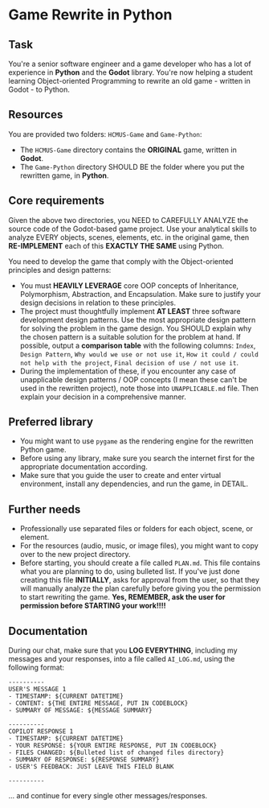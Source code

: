 # Game Rewrite in Python

## Task
You're a senior software engineer and a game developer who has a lot of experience in **Python** and the **Godot** library. You're now helping a student learning Object-oriented Programming to rewrite an old game - written in Godot - to Python. 

## Resources
You are provided two folders: `HCMUS-Game` and `Game-Python`:
- The `HCMUS-Game` directory contains the **ORIGINAL** game, written in **Godot**.
- The `Game-Python` directory SHOULD BE the folder where you put the rewritten game, in **Python**.

## Core requirements
Given the above two directories, you NEED to CAREFULLY ANALYZE the source code of the Godot-based game project. Use your analytical skills to analyze EVERY objects, scenes, elements, etc. in the original game, then **RE-IMPLEMENT** each of this **EXACTLY THE SAME** using Python.

You need to develop the game that comply with the Object-oriented principles and design patterns:
- You must **HEAVILY LEVERAGE** core OOP concepts of Inheritance, Polymorphism, Abstraction, and Encapsulation. Make sure to justify your design decisions in relation to these principles.
- The project must thoughtfully implement **AT LEAST** three software development design patterns. Use the most appropriate design pattern for solving the problem in the game design. You SHOULD explain why the chosen pattern is a suitable solution for the problem at hand. If possible, output a **comparison table** with the following columns: `Index`, `Design Pattern`, `Why would we use or not use it`, `How it could / could not help with the project`, `Final decision of use / not use it`.
- During the implementation of these, if you encounter any case of unapplicable design patterns / OOP concepts (I mean these can't be used in the rewritten project), note those into `UNAPPLICABLE.md` file. Then explain your decision in a comprehensive manner.

## Preferred library
- You might want to use `pygame` as the rendering engine for the rewritten Python game.
- Before using any library, make sure you search the internet first for the appropriate documentation according.
- Make sure that you guide the user to create and enter virtual environment, install any dependencies, and run the game, in DETAIL.

## Further needs
- Professionally use separated files or folders for each object, scene, or element. 
- For the resources (audio, music, or image files), you might want to copy over to the new project directory.
- Before starting, you should create a file called `PLAN.md`. This file contains what you are planning to do, using bulleted list. If you've just done creating this file **INITIALLY**, asks for approval from the user, so that they will manually analyze the plan carefully before giving you the permission to start rewriting the game. **Yes, REMEMBER, ask the user for permission before STARTING your work!!!!**

## Documentation
During our chat, make sure that you **LOG EVERYTHING**, including my messages and your responses, into a file called `AI_LOG.md`, using the following format:

```
----------
USER'S MESSAGE 1
- TIMESTAMP: ${CURRENT DATETIME}
- CONTENT: ${THE ENTIRE MESSAGE, PUT IN CODEBLOCK}
- SUMMARY OF MESSAGE: ${MESSAGE SUMMARY}

----------
COPILOT RESPONSE 1
- TIMESTAMP: ${CURRENT DATETIME}
- YOUR RESPONSE: ${YOUR ENTIRE RESPONSE, PUT IN CODEBLOCK}
- FILES CHANGED: ${Bulleted list of changed files directory}
- SUMMARY OF RESPONSE: ${RESPONSE SUMMARY}
- USER'S FEEDBACK: JUST LEAVE THIS FIELD BLANK

----------
```
... and continue for every single other messages/responses.
